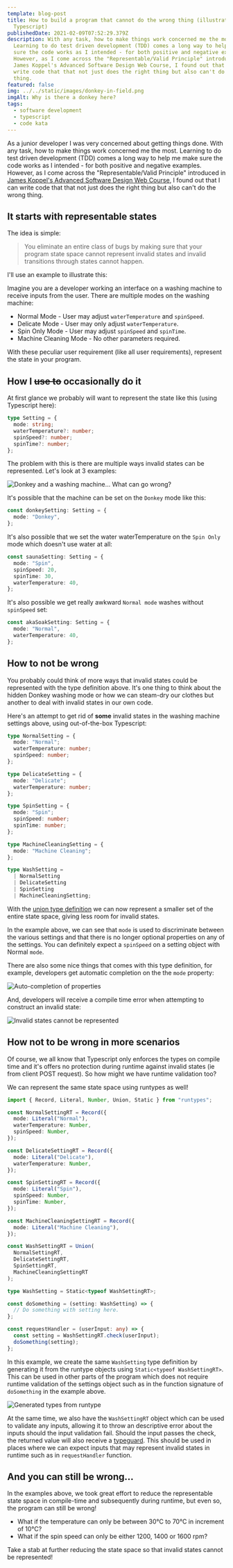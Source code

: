 ```yaml
---
template: blog-post
title: How to build a program that cannot do the wrong thing (illustrated with
  Typescript)
publishedDate: 2021-02-09T07:52:29.379Z
description: With any task, how to make things work concerned me the most.
  Learning to do test driven development (TDD) comes a long way to help me make
  sure the code works as I intended - for both positive and negative examples.
  However, as I come across the "Representable/Valid Principle" introduced in
  James Koppel's Advanced Software Design Web Course, I found out that I can
  write code that that not just does the right thing but also can't do the wrong
  thing.
featured: false
img: ../../static/images/donkey-in-field.png
imgAlt: Why is there a donkey here?
tags:
  - software development
  - typescript
  - code kata
---
```

As a junior developer I was very concerned about getting things done. With any task, how to make things work concerned me the most. Learning to do test driven development (TDD) comes a long way to help me make sure the code works as I intended - for both positive and negative examples. However, as I come across the "Representable/Valid Principle" introduced in [James Koppel's Advanced Software Design Web Course](https://jameskoppelcoaching.com/advanced-software-design-web-course/), I found out that I can write code that that not just does the right thing but also can't do the wrong thing.

## It starts with representable states

The idea is simple:

> You eliminate an entire class of bugs by making sure that your program state space cannot represent invalid states and invalid transitions through states cannot happen.

I'll use an example to illustrate this:

Imagine you are a developer working an interface on a washing machine to receive inputs from the user. There are multiple modes on the washing machine:

* Normal Mode - User may adjust `waterTemperature` and `spinSpeed`.
* Delicate Mode - User may only adjust `waterTemperature`.
* Spin Only Mode - User may adjust `spinSpeed` and `spinTime`.
* Machine Cleaning Mode - No other parameters required.

With these peculiar user requirement (like all user requirements), represent the state in your program.

## How I ~~use to~~ occasionally do it

At first glance we probably will want to represent the state like this (using Typescript here):

```ts
type Setting = {
  mode: string;
  waterTemperature?: number;
  spinSpeed?: number;
  spinTime?: number;
};
```

The problem with this is there are multiple ways invalid states can be represented. Let's look at 3 examples:

![Donkey and a washing machine... What can go wrong?](../../static/images/washing-machine-donkey.png "Donkey and a washing machine... What can go wrong?")

It's possible that the machine can be set on the `Donkey` mode like this:

```ts
const donkeySetting: Setting = {
  mode: "Donkey",
};
```

It's also possible that we set the water waterTemperature on the `Spin Only` mode which doesn't use water at all:

```ts
const saunaSetting: Setting = {
  mode: "Spin",
  spinSpeed: 20,
  spinTime: 30,
  waterTemperature: 40,
};
```

It's also possible we get really awkward `Normal mode` washes without `spinSpeed` set:

```ts
const akaSoakSetting: Setting = {
  mode: "Normal",
  waterTemperature: 40,
};
```

## How to not be wrong

You probably could think of more ways that invalid states could be represented with the type definition above. It's one thing to think about the hidden Donkey washing mode or how we can steam-dry our clothes but another to deal with invalid states in our own code.

Here's an attempt to get rid of **some** invalid states in the washing machine settings above, using out-of-the-box Typescript:

```ts
type NormalSetting = {
  mode: "Normal";
  waterTemperature: number;
  spinSpeed: number;
};

type DelicateSetting = {
  mode: "Delicate";
  waterTemperature: number;
};

type SpinSetting = {
  mode: "Spin";
  spinSpeed: number;
  spinTime: number;
};

type MachineCleaningSetting = {
  mode: "Machine Cleaning";
};

type WashSetting =
  | NormalSetting
  | DelicateSetting
  | SpinSetting
  | MachineCleaningSetting;
```

With the [union type definition](https://www.typescriptlang.org/docs/handbook/unions-and-intersections.html) we can now represent a smaller set of the entire state space, giving less room for invalid states.

In the example above, we can see that `mode` is used to discriminate between the various settings and that there is no longer optional properties on any of the settings. You can definitely expect a `spinSpeed` on a setting object with Normal `mode`.

There are also some nice things that comes with this type definition, for example, developers get automatic completion on the the `mode` property:

![Auto-completion of properties](../../static/images/autocomplete-properties-with-union-values.png "Auto-completion of properties")

And, developers will receive a compile time error when attempting to construct an invalid state:

![Invalid states cannot be represented](../../static/images/cannot-represent-invalid-state.png "Invalid states cannot be represented")

## How not to be wrong in more scenarios

Of course, we all know that Typescript only enforces the types on compile time and it's offers no protection during runtime against invalid states (ie from client POST request). So how might we have runtime validation too?

We can represent the same state space using runtypes as well!

```ts
import { Record, Literal, Number, Union, Static } from "runtypes";

const NormalSettingRT = Record({
  mode: Literal("Normal"),
  waterTemperature: Number,
  spinSpeed: Number,
});

const DelicateSettingRT = Record({
  mode: Literal("Delicate"),
  waterTemperature: Number,
});

const SpinSettingRT = Record({
  mode: Literal("Spin"),
  spinSpeed: Number,
  spinTime: Number,
});

const MachineCleaningSettingRT = Record({
  mode: Literal("Machine Cleaning"),
});

const WashSettingRT = Union(
  NormalSettingRT,
  DelicateSettingRT,
  SpinSettingRT,
  MachineCleaningSettingRT
);

type WashSetting = Static<typeof WashSettingRT>;

const doSomething = (setting: WashSetting) => {
  // Do something with setting here.
};

const requestHandler = (userInput: any) => {
  const setting = WashSettingRT.check(userInput);
  doSomething(setting);
};
```

In this example, we create the same `WashSetting` type definition by generating it from the runtype objects using `Static<typeof WashSettingRT>`. This can be used in other parts of the program which does not require runtime validation of the settings object such as in the function signature of `doSomething` in the example above.

![Generated types from runtype](../../static/images/generated-types-from-runtypes.png "Generated types from runtype")

At the same time, we also have the `WashSettingRT` object which can be used to validate any inputs, allowing it to throw an descriptive error about the inputs should the input validation fail. Should the input passes the check, the returned value will also receive a [typeguard](https://www.typescriptlang.org/docs/handbook/advanced-types.html). This should be used in places where we can expect inputs that may represent invalid states in runtime such as in `requestHandler` function.

## And you can still be wrong...

In the examples above, we took great effort to reduce the representable state space in compile-time and subsequently during runtime, but even so, the program can still be wrong!

* What if the temperature can only be between 30°C to 70°C in increment of 10°C?
* What if the spin speed can only be either 1200, 1400 or 1600 rpm?

Take a stab at further reducing the state space so that invalid states cannot be represented!